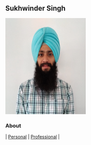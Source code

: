 <!DOCTYPE html>
<html>
<body>

<h2>Sukhwinder Singh</h2>
<img src="Images/self image.png" alt="Sukhwinder Singh" width="250" height="300">

</body>
</html>

### About
| [Personal](About/Personal.md) | [Professional](About/Professional.md) | 

